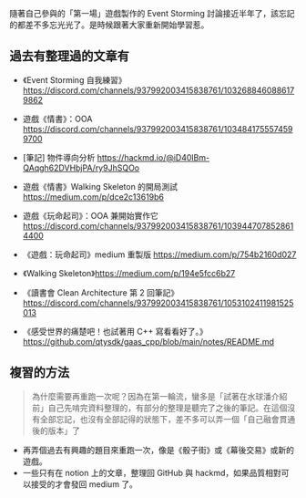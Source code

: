 隨著自己參與的「第一場」遊戲製作的 Event Storming 討論接近半年了，該忘記的都差不多忘光光了。是時候跟著大家重新開始學習惹。

## 過去有整理過的文章有

- 《Event Storming 自我練習》https://discord.com/channels/937992003415838761/1032688460886179862

- 遊戲《情書》：OOA https://discord.com/channels/937992003415838761/1034841755574599700
-  [筆記] 物件導向分析 https://hackmd.io/@iD40lBm-QAqgh62DVHbjPA/ry9JhSQOo 
- 遊戲《情書》Walking Skeleton 的開局測試 https://medium.com/p/dce2c13619b6

- 遊戲《玩命起司》：OOA 兼開始實作它 https://discord.com/channels/937992003415838761/1039447078528614400
- 《遊戲：玩命起司》medium 重製版 https://medium.com/p/754b2160d027

- 《Walking Skeleton》https://medium.com/p/194e5fcc6b27
- 《讀書會 Clean Architecture 第 2 回筆記》https://discord.com/channels/937992003415838761/1053102411981525013
- 《感受世界的痛楚吧！也試著用 C++ 寫看看好了。》https://github.com/qtysdk/gaas_cpp/blob/main/notes/README.md

## 複習的方法

> 為什麼需要再重跑一次呢？因為在第一輪流，蠻多是「試著在水球潘介紹前」自己先啃完資料整理的，有部分的整理是聽完了之後的筆記。在這個沒有全部忘記，也沒有全部記得的狀態下，差不多可以弄一個「自己融會貫通後的版本」了

- 再弄個過去有興趣的題目來重跑一次，像是《骰子街》或《幕後交易》或新的遊戲。
- 一些只有在 notion 上的文章，整理回 GitHub 與 hackmd，如果品質相對可以接受的才會發回 medium 了。